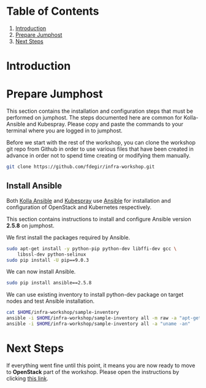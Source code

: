 # Table of Contents

1. [Introduction](#introduction)
2. [Prepare Jumphost](#prepare-jumphost)
3. [Next Steps](#next-steps)

# Introduction <a name="introduction"></a>

# Prepare Jumphost <a name="prepare-jumphost"></a>

This section contains the installation and configuration steps that must be
performed on jumphost. The steps documented here are common for Kolla-Ansible
and Kubespray. Please copy and paste the commands to your terminal where you
are logged in to jumphost.

Before we start with the rest of the workshop, you can clone the workshop
git repo from Github in order to use various files that have been created
in advance in order not to spend time creating or modifying them manually.

```bash
git clone https://github.com/fdegir/infra-workshop.git
```

## Install Ansible <a name="install-ansible"></a>

Both [Kolla Ansible](https://docs.openstack.org/kolla-ansible/queens/index.html)
and [Kubespray](https://github.com/kubernetes-incubator/kubespray) use
[Ansible](https://www.ansible.com/) for installation and configuration of
OpenStack and Kubernetes respectively.

This section contains instructions to install and configure Ansible version
**2.5.8** on jumphost.

We first install the packages required by Ansible.

```bash
sudo apt-get install -y python-pip python-dev libffi-dev gcc \
    libssl-dev python-selinux
sudo pip install -U pip==9.0.3
```

We can now install Ansible.

```bash
sudo pip install ansible==2.5.8
```

We can use existing inventory to install python-dev package on target nodes
and test Ansible installation.

```bash
cat $HOME/infra-workshop/sample-inventory
ansible -i $HOME/infra-workshop/sample-inventory all -m raw -a "apt-get install -y python-dev"
ansible -i $HOME/infra-workshop/sample-inventory all -a "uname -an"
```

# Next Steps <a name="next-steps"></a>

If everything went fine until this point, it means you are now ready to
move to **OpenStack** part of the workshop. Please open the instructions by
clicking [this link](https://github.com/fdegir/infra-workshop/tree/master/openstack).
